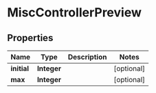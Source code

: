 

# MiscControllerPreview


## Properties

| Name | Type | Description | Notes |
|------------ | ------------- | ------------- | -------------|
|**initial** | **Integer** |  |  [optional] |
|**max** | **Integer** |  |  [optional] |



